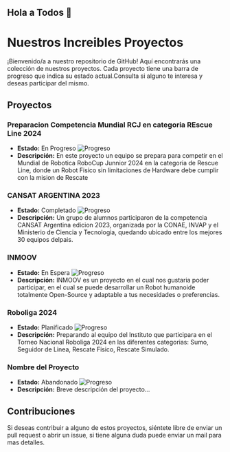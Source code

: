 ## Hola a Todos 👋

# Nuestros Increibles Proyectos

¡Bienvenido/a a nuestro repositorio de GitHub! Aquí encontrarás una colección de nuestros proyectos. Cada proyecto tiene una barra de progreso que indica su estado actual.Consulta si alguno te interesa y deseas participar del mismo.

## Proyectos

### **Preparacion Competencia Mundial RCJ en categoria REscue Line 2024**

- **Estado:** En Progreso ![Progreso](https://progress-bar.dev/50)
- **Descripción:** En este proyecto un equipo se prepara para competir en el Mundial de Robotica RoboCup Junnior 2024 en la categoria de Rescue Line, donde un Robot Fisico sin limitaciones de Hardware debe cumplir con la mision de Rescate

### **CANSAT ARGENTINA 2023**

- **Estado:** Completado ![Progreso](https://progress-bar.dev/100)
- **Descripción:** Un grupo de alumnos participaron de la competencia CANSAT Argentina edicion 2023, organizada por la CONAE, INVAP y el Ministerio de Ciencia y Tecnologia, quedando ubicado entre los mejores 30 equipos delpais.

### **INMOOV**

- **Estado:** En Espera ![Progreso](https://progress-bar.dev/25)
- **Descripción:** INMOOV es un proyecto en el cual nos gustaria poder participar, en el cual se puede desarrollar un Robot humanoide totalmente Open-Source y adaptable a tus necesidades o preferencias.

### **Roboliga 2024**

- **Estado:** Planificado ![Progreso](https://progress-bar.dev/10)
- **Descripción:** Preparando al equipo del Instituto que participara en el Torneo Nacional Roboliga 2024 en las diferentes categorias: Sumo, Seguidor de Linea, Rescate Fisico, Rescate Simulado.

### **Nombre del Proyecto**

- **Estado:** Abandonado ![Progreso](https://progress-bar.dev/0)
- **Descripción:** Breve descripción del proyecto...

## Contribuciones

Si deseas contribuir a alguno de estos proyectos, siéntete libre de enviar un pull request o abrir un issue, si tiene alguna duda puede enviar un mail para mas detalles.

